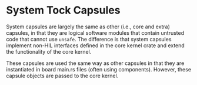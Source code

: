System Tock Capsules
==================

System capsules are largely the same as other (i.e., core and extra) capsules,
in that they are logical software modules that contain untrusted code that
cannot use `unsafe`. The difference is that system capsules implement non-HIL
interfaces defined in the core kernel crate and extend the functionality of the
core kernel.

These capsules are used the same way as other capsules in that they are
instantiated in board main.rs files (often using components). However, these
capsule objects are passed to the core kernel.
